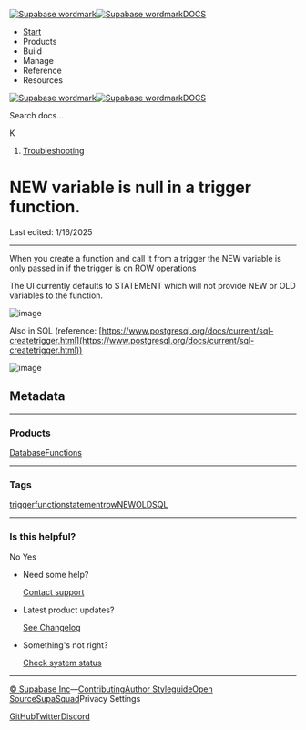 [![Supabase wordmark](https://supabase.com/docs/_next/image?url=%2Fdocs%2Fsupabase-dark.svg&w=256&q=75&dpl=dpl_5BYG5BkQhU19GEfZfhcgAbeGcRQo)![Supabase wordmark](https://supabase.com/docs/_next/image?url=%2Fdocs%2Fsupabase-light.svg&w=256&q=75&dpl=dpl_5BYG5BkQhU19GEfZfhcgAbeGcRQo)DOCS](https://supabase.com/docs)

-   [Start](https://supabase.com/docs/guides/getting-started)
-   Products
-   Build
-   Manage
-   Reference
-   Resources

[![Supabase wordmark](https://supabase.com/docs/_next/image?url=%2Fdocs%2Fsupabase-dark.svg&w=256&q=75&dpl=dpl_5BYG5BkQhU19GEfZfhcgAbeGcRQo)![Supabase wordmark](https://supabase.com/docs/_next/image?url=%2Fdocs%2Fsupabase-light.svg&w=256&q=75&dpl=dpl_5BYG5BkQhU19GEfZfhcgAbeGcRQo)DOCS](https://supabase.com/docs)

Search docs...

K

1.  [Troubleshooting](https://supabase.com/docs/guides/troubleshooting)

# NEW variable is null in a trigger function.

Last edited: 1/16/2025

* * *

When you create a function and call it from a trigger the NEW variable is only passed in if the trigger is on ROW operations

The UI currently defaults to STATEMENT which will not provide NEW or OLD variables to the function.

![image](https://supabase.com/docs/img/troubleshooting/49e11154-296b-42b9-8036-8a7288e49b8a.png)

Also in SQL (reference: [https://www.postgresql.org/docs/current/sql-createtrigger.html](https://www.postgresql.org/docs/current/sql-createtrigger.html))

![image](https://supabase.com/docs/img/troubleshooting/c7ac0f69-6fb9-4ff2-8aab-5cda6bada3f6.png)

## Metadata

* * *

### Products

[Database](https://supabase.com/docs/guides/troubleshooting?products=database)[Functions](https://supabase.com/docs/guides/troubleshooting?products=functions)

* * *

### Tags

[trigger](https://supabase.com/docs/guides/troubleshooting?tags=trigger)[function](https://supabase.com/docs/guides/troubleshooting?tags=function)[statement](https://supabase.com/docs/guides/troubleshooting?tags=statement)[row](https://supabase.com/docs/guides/troubleshooting?tags=row)[NEW](https://supabase.com/docs/guides/troubleshooting?tags=NEW)[OLD](https://supabase.com/docs/guides/troubleshooting?tags=OLD)[SQL](https://supabase.com/docs/guides/troubleshooting?tags=SQL)

* * *

### Is this helpful?

No Yes

-   Need some help?
    
    [Contact support](https://supabase.com/support)
-   Latest product updates?
    
    [See Changelog](https://supabase.com/changelog)
-   Something's not right?
    
    [Check system status](https://status.supabase.com/)

* * *

[© Supabase Inc](https://supabase.com/)—[Contributing](https://github.com/supabase/supabase/blob/master/apps/docs/DEVELOPERS.md)[Author Styleguide](https://github.com/supabase/supabase/blob/master/apps/docs/CONTRIBUTING.md)[Open Source](https://supabase.com/open-source)[SupaSquad](https://supabase.com/supasquad)Privacy Settings

[GitHub](https://github.com/supabase/supabase)[Twitter](https://twitter.com/supabase)[Discord](https://discord.supabase.com/)